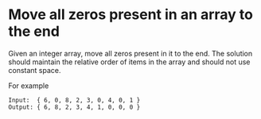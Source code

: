 # Move all zeros present in an array to the end

Given an integer array, move all zeros present in it to the end. The solution should maintain the relative order of items in the array and should not use constant space.

For example
```
Input:  { 6, 0, 8, 2, 3, 0, 4, 0, 1 }
Output: { 6, 8, 2, 3, 4, 1, 0, 0, 0 }
```
